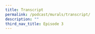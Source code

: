 ```yaml
---
title: Transcript
permalink: /podcast/murals/transcript/
description: ""
third_nav_title: Episode 3
---
```

